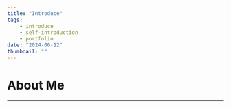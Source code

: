 ```yaml
---
title: "Introduce"
tags:
    - introduce
    - self-introduction
    - portfolio
date: "2024-06-12"
thumbnail: ""
---
```


# About Me
---
